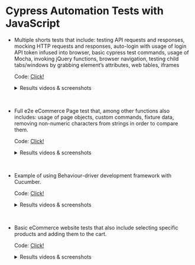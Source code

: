 # Cypress Automation Tests with JavaScript

- Multiple shorts tests that include: testing API requests and responses, mocking HTTP requests and responses, auto-login with usage of login API token infused into browser, basic cypress test commands, usage of Mocha, invoking jQuery functions, browser navigation, testing child tabs/windows by grabbing element’s attributes, web tables, iframes

  Code: [Click!](cypress/integration/examples)

  <details> 
    <summary markdown="span">Results videos & screenshots</summary>

    https://user-images.githubusercontent.com/99098000/193962604-1c7a2380-dfa7-42c9-860a-0cdf01418a94.mp4

    https://user-images.githubusercontent.com/99098000/193962620-562b460b-65bc-4819-825d-c9748de51d5d.mp4

    https://user-images.githubusercontent.com/99098000/193962641-98cbd560-4393-4c20-94eb-cfa3b90ce67f.mp4

    https://user-images.githubusercontent.com/99098000/193962668-9f8d6c23-7c7e-475f-bbfb-1a6de6bc1193.mp4

    https://user-images.githubusercontent.com/99098000/193962781-a0cf5094-8ef6-459b-9a1e-dfc70c54318b.mp4

    https://user-images.githubusercontent.com/99098000/193962784-d02ae742-2a38-4448-ab39-247e24f4d0b4.mp4

    https://user-images.githubusercontent.com/99098000/193962791-a79c0725-fad1-4ed8-896e-e70d66f40177.mp4

    https://user-images.githubusercontent.com/99098000/193962793-b0c44350-bbac-4589-9511-acdf29c8b922.mp4

    https://user-images.githubusercontent.com/99098000/193962795-6257cecc-707e-4559-a062-aa39658c0cc1.mp4

    ![91FF3BAE-92EE-40F2-B2D0-FAFF951E9EB9_1_105_c](https://user-images.githubusercontent.com/99098000/193962881-eeb42285-7b9f-4e66-9771-5f4197577753.jpeg)
  
  </details>

<br>

- Full e2e eCommerce Page test that, among other functions also includes: usage of page objects, custom commands, fixture data, removing non-numeric characters from strings in order to compare them.

  Code: [Click!](cypress/integration/Framework)

  <details> 
    <summary markdown="span">Results videos & screenshots</summary>
  
    https://user-images.githubusercontent.com/99098000/193959303-4a965dfc-5e8e-4aa0-acb6-93ffae985bf3.mp4
  
    ![Screenshot 2022-09-14 at 01 04 03 2](https://user-images.githubusercontent.com/99098000/193959320-37717585-c81c-4d30-b2c8-5d315dc088fa.jpeg)

  </details>

<br>

- Example of using Behaviour-driver development framework with Cucumber.

  Code: [Click!](cypress/integration/examples/BDD)

  <details> 
    <summary markdown="span">Results videos & screenshots</summary>
  
    https://user-images.githubusercontent.com/99098000/193959445-bde62f95-16a5-4e0e-968c-fa896d7cdd76.mp4
  
    ![Screenshot 2022-09-14 at 01 40 47](https://user-images.githubusercontent.com/99098000/193959472-dd88d279-8cef-40bf-a11c-5d416981573f.jpeg)

    ![Screenshot 2022-09-13 at 23 35 27](https://user-images.githubusercontent.com/99098000/193959476-2308a426-b75f-4d97-9ced-40ea32229060.jpeg)

  </details>
  
<br>

- Basic eCommerce website tests that also include selecting specific products and adding them to the cart.

  Code: [Click!](cypress/integration/Greenkart)

  <details> 
      <summary markdown="span">Results videos & screenshots</summary>
      
  ![7ACA7441-243B-4388-8201-F92E3EC781AD_1_105_c](https://user-images.githubusercontent.com/99098000/193962141-e179ff7b-981f-4117-9eaa-f7fef1a24dc2.jpeg)
  
  ![8532E593-A63E-4132-A235-4B15DAA63621_1_105_c](https://user-images.githubusercontent.com/99098000/193962161-461a54bc-e17f-4cce-8d34-1f754981136c.jpeg)
  
  </details>

